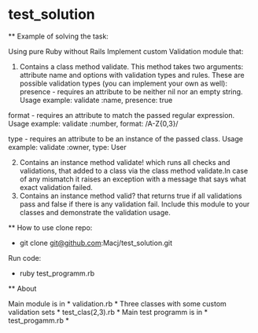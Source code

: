 # test_solution

** Example of solving the task:

Using pure Ruby without Rails
Implement custom Validation module that:
1. Contains a class method validate. This method takes two arguments: attribute name and options with validation types and rules. These are possible validation types (you can implement your own as well):
presence - requires an attribute to be neither nil nor an empty string. Usage example:
validate :name, presence: true

format - requires an attribute to match the passed regular expression. Usage example:
validate :number, format: /A-Z{0,3}/

type - requires an attribute to be an instance of the passed class.
Usage example:
validate :owner, type: User

2. Contains an instance method validate! which runs all checks and validations, that added to a class via the class method validate.In case of any mismatch it raises an exception with a message that says what exact validation failed.
3. Contains an instance method valid? that returns true if all validations pass and false if there is any validation fail.
Include this module to your classes and demonstrate the validation usage.


** How to use
clone repo: 
 - git clone git@github.com:Macj/test_solution.git
 
Run code:
 - ruby test_programm.rb
 
** About

Main module is in * validation.rb *
Three classes with some custom validation sets * test_clas(2,3).rb *
Main test programm is in * test_progamm.rb * 

